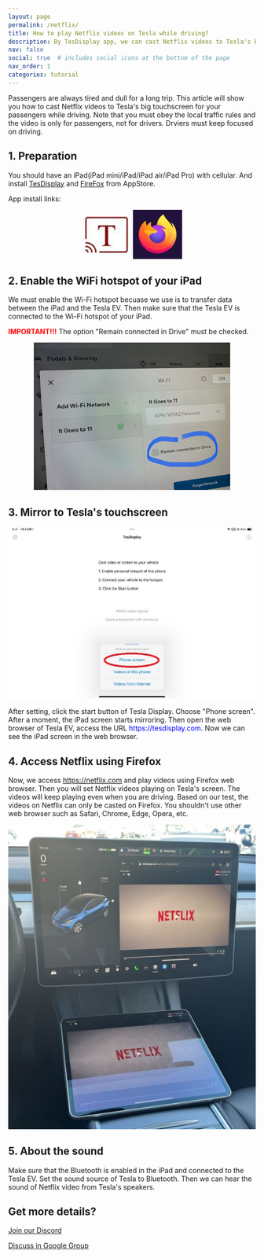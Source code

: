 ```yaml
---
layout: page
permalink: /netflix/
title: How to play Netflix videos on Tesla while driving?
description: By TesDisplay app, we can cast Netflix videos to Tesla's big touchscreen for all passengers while driving.
nav: false
social: true  # includes social icons at the bottom of the page
nav_order: 1
categories: tutorial
---
```


Passengers are always tired and dull for a long trip. This article will show you how to cast Netflix videos to Tesla's big touchscreen for your passengers while driving. Note that you must obey the local traffic rules and the video is only for passengers, not for drivers. Drviers must keep focused on driving.

## 1. Preparation
You should have an iPad(iPad mini/iPad/iPad air/iPad Pro) with cellular.
And install <a href ="https://apps.apple.com/app/tesdisplay-screen-mirror/id6469987744">TesDisplay</a> and <a href="https://apps.apple.com/app/firefox-private-safe-browser/id989804926">FireFox</a> from AppStore.

App install links:
<p style="text-align: center;">
<a id="TesDisplay" href="https://apps.apple.com/app/tesdisplay-screen-mirror/id6469987744"><img src="/assets/img/logo.png" height="100px"></a>
<a id="FireFox" href="https://apps.apple.com/app/firefox-private-safe-browser/id989804926"><img src="/assets/img/firefox.webp" height="100px"></a>
</p>

## 2. Enable the WiFi hotspot of your iPad
<p>We must enable the Wi-Fi hotspot becuase we use is to transfer data between the iPad and the Tesla EV.
Then make sure that the Tesla EV is connected to the Wi-Fi hotspot of your iPad.</p>
<p><span style="color: red"><b>IMPORTANT!!!</b></span> The option "Remain connected in Drive" must be checked.</p>
<p style="text-align: center;"><img src="/assets/img/wifi-connected.jpg" height="300px"></p>

## 3. Mirror to Tesla's touchscreen
<p style="text-align: center;">
<img src="/assets/img/ipad-screen.jpg" alt="The start choice of TesDisplay app for using Uber" width="540px">
</p>
After setting, click the start button of Tesla Display. Choose "Phone screen". After a moment, the iPad screen starts mirroring.
Then open the web browser of Tesla EV, access the URL <span style="color:blue">https://tesdisplay.com</span>. Now we can see the iPad screen in the web browser.

## 4. Access Netflix using Firefox
Now, we access https://netflix.com and play videos using Firefox web browser. Then you will set Netflix videos playing on Tesla's screen. The videos will keep playing even when you are driving.
Based on our test, the videos on Netflix can only be casted on Firefox. You shouldn't use other web browser such as Safari, Chrome, Edge, Opera, etc.
<p style="text-align: center;">
<img src="/assets/img/netflix.jpg" alt="mirror Netflix video to Tesla using TesDisplay" width="590px">
</p>

## 5. About the sound
Make sure that the Bluetooth is enabled in the iPad and connected to the Tesla EV.
Set the sound source of Tesla to Bluetooth.
Then we can hear the sound of Netflix video from Tesla's speakers.

## Get more details?
<p><a href ="https://discord.gg/Tvbs9uWcN9" target="_blank">Join our Discord</a></p>
<p><a href ="https://groups.google.com/g/tesla-display" target="_blank">Discuss in Google Group</a></p>